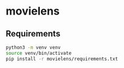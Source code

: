 # movielens

## Requirements

```bash
python3 -m venv venv
source venv/bin/activate
pip install -r movielens/requirements.txt
```
